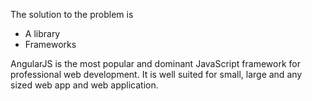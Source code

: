The solution to the problem is

*	A library 
*	Frameworks 

AngularJS is the most popular and dominant JavaScript framework for professional web development. It is well suited for small, large and any sized web app and web application. 

